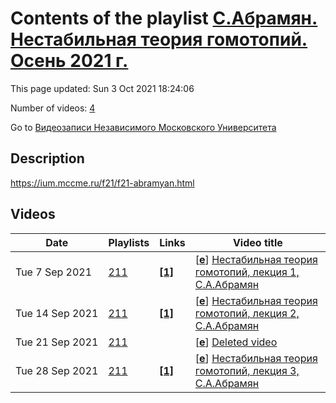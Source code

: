 # Contents of the playlist [C.Абрамян. Нестабильная теория гомотопий. Осень 2021 г.](https://www.youtube.com/playlist?list=PLp9ABVh6_x4FC_Sn29HdT5qdcv2BdPg1P)

This page updated: Sun 3 Oct 2021 18:24:06

Number of videos: [4](#videos)

Go to [Видеозаписи Независимого Московского Университета](../README.md)

## Description

<https://ium.mccme.ru/f21/f21-abramyan.html>

## Videos

|Date|Playlists|Links|Video title|
|---|---|---|---|
| Tue&nbsp;7&nbsp;Sep&nbsp;2021 | [211](../playlists/211 "C.Абрамян. Нестабильная теория гомотопий. Осень 2021 г.") | [**[1]**](https://ium.mccme.ru/f21/f21-abramyan.html) | [[**e**](https://studio.youtube.com/video/R9X8Kvt4N6I/edit "Edit")] [Нестабильная теория гомотопий, лекция 1, С.А.Абрамян](https://www.youtube.com/watch?v=R9X8Kvt4N6I&list=PLp9ABVh6_x4FC_Sn29HdT5qdcv2BdPg1P "https://ium.mccme.ru/f21/f21-abramyan.html") |
| Tue&nbsp;14&nbsp;Sep&nbsp;2021 | [211](../playlists/211 "C.Абрамян. Нестабильная теория гомотопий. Осень 2021 г.") | [**[1]**](https://ium.mccme.ru/f21/f21-abramyan.html) | [[**e**](https://studio.youtube.com/video/cVeFfGVQH4U/edit "Edit")] [Нестабильная теория гомотопий, лекция 2, С.А.Абрамян](https://www.youtube.com/watch?v=cVeFfGVQH4U&list=PLp9ABVh6_x4FC_Sn29HdT5qdcv2BdPg1P "https://ium.mccme.ru/f21/f21-abramyan.html") |
| Tue&nbsp;21&nbsp;Sep&nbsp;2021 | [211](../playlists/211 "C.Абрамян. Нестабильная теория гомотопий. Осень 2021 г.") |  | [[**e**](https://studio.youtube.com/video/ArmWkL-BFzA/edit "Edit")] [Deleted video](https://www.youtube.com/watch?v=ArmWkL-BFzA&list=PLp9ABVh6_x4FC_Sn29HdT5qdcv2BdPg1P "This video is unavailable.") |
| Tue&nbsp;28&nbsp;Sep&nbsp;2021 | [211](../playlists/211 "C.Абрамян. Нестабильная теория гомотопий. Осень 2021 г.") | [**[1]**](https://ium.mccme.ru/f21/f21-abramyan.html) | [[**e**](https://studio.youtube.com/video/aizYpi5uxO8/edit "Edit")] [Нестабильная теория гомотопий, лекция 3, С.А.Абрамян](https://www.youtube.com/watch?v=aizYpi5uxO8&list=PLp9ABVh6_x4FC_Sn29HdT5qdcv2BdPg1P "https://ium.mccme.ru/f21/f21-abramyan.html") |
